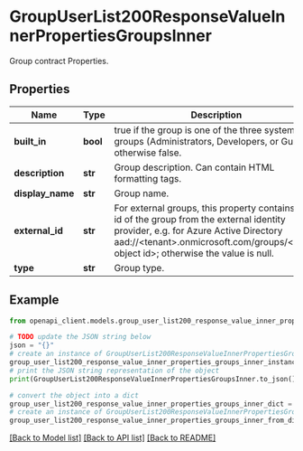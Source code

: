 # GroupUserList200ResponseValueInnerPropertiesGroupsInner

Group contract Properties.

## Properties

Name | Type | Description | Notes
------------ | ------------- | ------------- | -------------
**built_in** | **bool** | true if the group is one of the three system groups (Administrators, Developers, or Guests); otherwise false. | [optional] [readonly] 
**description** | **str** | Group description. Can contain HTML formatting tags. | [optional] 
**display_name** | **str** | Group name. | 
**external_id** | **str** | For external groups, this property contains the id of the group from the external identity provider, e.g. for Azure Active Directory aad://&lt;tenant&gt;.onmicrosoft.com/groups/&lt;group object id&gt;; otherwise the value is null. | [optional] 
**type** | **str** | Group type. | [optional] 

## Example

```python
from openapi_client.models.group_user_list200_response_value_inner_properties_groups_inner import GroupUserList200ResponseValueInnerPropertiesGroupsInner

# TODO update the JSON string below
json = "{}"
# create an instance of GroupUserList200ResponseValueInnerPropertiesGroupsInner from a JSON string
group_user_list200_response_value_inner_properties_groups_inner_instance = GroupUserList200ResponseValueInnerPropertiesGroupsInner.from_json(json)
# print the JSON string representation of the object
print(GroupUserList200ResponseValueInnerPropertiesGroupsInner.to_json())

# convert the object into a dict
group_user_list200_response_value_inner_properties_groups_inner_dict = group_user_list200_response_value_inner_properties_groups_inner_instance.to_dict()
# create an instance of GroupUserList200ResponseValueInnerPropertiesGroupsInner from a dict
group_user_list200_response_value_inner_properties_groups_inner_from_dict = GroupUserList200ResponseValueInnerPropertiesGroupsInner.from_dict(group_user_list200_response_value_inner_properties_groups_inner_dict)
```
[[Back to Model list]](../README.md#documentation-for-models) [[Back to API list]](../README.md#documentation-for-api-endpoints) [[Back to README]](../README.md)


